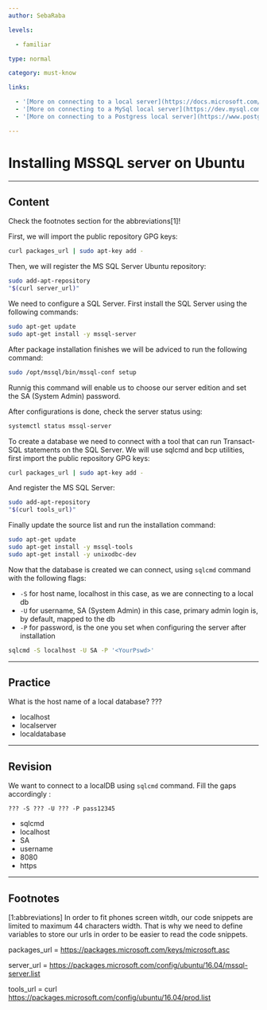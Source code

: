 ```yaml
---
author: SebaRaba

levels:

  - familiar

type: normal

category: must-know

links:

  - '[More on connecting to a local server](https://docs.microsoft.com/en-us/sql/database-engine/configure-windows/sql-server-2016-express-localdb)'
  - '[More on connecting to a MySql local server](https://dev.mysql.com/doc/refman/5.7/en/connecting.html)'
  - '[More on connecting to a Postgress local server](https://www.postgresql.org/docs/8.3/static/tutorial-accessdb.html)'

---
```

# Installing MSSQL server on Ubuntu

---
## Content

Check the footnotes section for the abbreviations[1]!

First, we will import the public repository GPG keys:
```bash
curl packages_url | sudo apt-key add -
```
Then, we will register the MS SQL Server Ubuntu repository:
```bash
sudo add-apt-repository
"$(curl server_url)"
```

We need to configure a SQL Server. First install the SQL Server using the following commands:
```bash
sudo apt-get update
sudo apt-get install -y mssql-server
```

After package installation finishes we will be adviced to run the following command:
```bash
sudo /opt/mssql/bin/mssql-conf setup
```
Runnig this command will enable us to choose our server edition and set the SA (System Admin) password.

After configurations is done, check the server status using:
```bash
systemctl status mssql-server
```

To create a database we need to connect with a tool that can run Transact-SQL statements on the SQL Server. We will use sqlcmd and bcp utilities, first import the public repository GPG keys:
```bash
curl packages_url | sudo apt-key add -
```
And register the MS SQL Server:
```bash
sudo add-apt-repository
"$(curl tools_url)"
```
Finally update the source list and run the installation command:
```bash
sudo apt-get update
sudo apt-get install -y mssql-tools
sudo apt-get install -y unixodbc-dev
```

Now that the database is created we can connect, using `sqlcmd` command with the following flags:
- `-S` for host name, localhost in this case, as we are connecting to a local db
- `-U` for username, SA (System Admin) in this case, primary admin login is, by default, mapped to the db
- `-P` for password, is the one you set when configuring the server after installation

```bash
sqlcmd -S localhost -U SA -P '<YourPswd>'
```

---
## Practice

What is the host name of a local database?
???

* localhost
* localserver
* localdatabase

---
## Revision

We want to connect to a localDB using `sqlcmd` command. Fill the gaps accordingly :
```
??? -S ??? -U ??? -P pass12345
```

* sqlcmd
* localhost
* SA
* username
* 8080
* https

---
## Footnotes

[1:abbreviations]
In order to fit phones screen witdh, our code snippets are limited to maximum 44 characters width. That is why we need to define variables to store our urls in order to be easier to read the code snippets.

packages_url = https://packages.microsoft.com/keys/microsoft.asc

server_url = https://packages.microsoft.com/config/ubuntu/16.04/mssql-server.list

tools_url = curl https://packages.microsoft.com/config/ubuntu/16.04/prod.list
